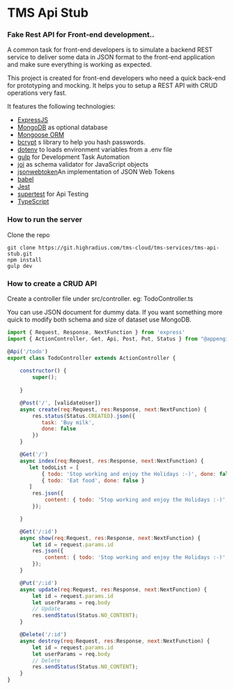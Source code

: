 # TMS Api Stub

### Fake Rest API for Front-end development..

A common task for front-end developers is to simulate a backend REST service to deliver some data in JSON format to the front-end application and make sure everything is working as expected.

This project is created for front-end developers who need a quick back-end for prototyping and mocking. It helps you to setup a REST API with CRUD operations very fast.

It features the following technologies:


- [ExpressJS](https://expressjs.com/)
- [MongoDB](https://www.mongodb.com/) as optional database
- [Mongoose ORM](https://mongoosejs.com/)
- [bcrypt](https://github.com/kelektiv/node.bcrypt.js) s library to help you hash passwords.
- [dotenv](https://github.com/motdotla/dotenv) to loads environment variables from a .env file
- [gulp](https://github.com/gulpjs/gulp) for Development Task Automation 
- [joi](https://github.com/hapijs/joi) as schema validator for JavaScript objects
- [jsonwebtoken](https://www.npmjs.com/package/jsonwebtoken)An implementation of JSON Web Tokens
- [babel](https://babeljs.io/)
- [Jest](https://jestjs.io/)
- [supertest](https://github.com/visionmedia/supertest) for Api Testing
- [TypeScript](https://www.typescriptlang.org/)

### How to run the server
Clone the repo
```
git clone https://git.highradius.com/tms-cloud/tms-services/tms-api-stub.git
npm install
gulp dev
```

### How to create a CRUD API
Create a controller file under src/controller.
eg: TodoController.ts

You can use JSON document for dummy data. If you want something more quick to modify both schema and size of dataset use MongoDB.


```javascript
import { Request, Response, NextFunction } from 'express'
import { ActionController, Get, Api, Post, Put, Status } from "@appengine/airship";

@Api('/todo')
export class TodoController extends ActionController {
   
    constructor() {
        super();
        
    }

    @Post('/', [validateUser])
    async create(req:Request, res:Response, next:NextFunction) {
        res.status(Status.CREATED).json({
           task: 'Buy milk',
           done: false
        })
    }

    @Get('/')
    async index(req:Request, res:Response, next:NextFunction) {
       let todoList = [
           { todo: 'Stop working and enjoy the Holidays :-)', done: false },
           { todo: 'Eat food', done: false }
       ] 
        res.json({
            content: { todo: 'Stop working and enjoy the Holidays :-)', done: false }
        });

    }

    @Get('/:id')
    async show(req:Request, res:Response, next:NextFunction) {
        let id = request.params.id
        res.json({
            content: { todo: 'Stop working and enjoy the Holidays :-)', done: false },
        });
    }

    @Put('/:id')
    async update(req:Request, res:Response, next:NextFunction) {
        let id = request.params.id
        let userParams = req.body
        // Update
        res.sendStatus(Status.NO_CONTENT);
    }

    @Delete('/:id')
    async destroy(req:Request, res:Response, next:NextFunction) {
        let id = request.params.id
        let userParams = req.body
        // Delete
        res.sendStatus(Status.NO_CONTENT);
    }
}

```

